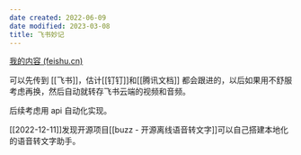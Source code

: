 ```yaml
---
date created: 2022-06-09
date modified: 2023-03-08
title: 飞书妙记
---
```


[我的内容 (feishu.cn)](https://yz3vq78x1p.feishu.cn/minutes/me)

可以先传到 [[飞书]]，估计[[钉钉]]和[[腾讯文档]] 都会跟进的，以后如果用不舒服考虑再换，然后自动就转存飞书云端的视频和音频。

后续考虑用 api 自动化实现。

[[2022-12-11]]发现开源项目[[buzz - 开源离线语音转文字]]可以自己搭建本地化的语音转文字助手。
